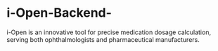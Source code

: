 # i-Open-Backend-
i-Open is an innovative tool for precise medication dosage calculation, serving both ophthalmologists and pharmaceutical manufacturers.
